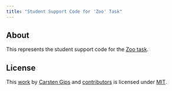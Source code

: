 ```yaml
---
title: "Student Support Code for 'Zoo' Task"
---
```


<!-- pandoc -s -f markdown -t markdown --columns=94 --reference-links=true README.md -->

## About

This represents the student support code for the [Zoo task].

## License

This [work] by [Carsten Gips] and [contributors] is licensed under [MIT].

[Zoo task]: https://github.com/Programmiermethoden-CampusMinden/Prog2-Lecture/blob/master/homework/b02.md
[work]: https://github.com/Programmiermethoden-CampusMinden/prog2_ybel_zoo
[Carsten Gips]: https://github.com/cagix
[contributors]: https://github.com/Programmiermethoden-CampusMinden/prog2_ybel_zoo/graphs/contributors
[MIT]: LICENSE.md
